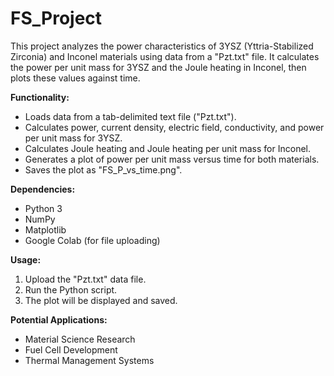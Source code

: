 # FS_Project
This project analyzes the power characteristics of 3YSZ (Yttria-Stabilized Zirconia) and Inconel materials using data from a "Pzt.txt" file. It calculates the power per unit mass for 3YSZ and the Joule heating in Inconel, then plots these values against time.

**Functionality:**

* Loads data from a tab-delimited text file ("Pzt.txt").
* Calculates power, current density, electric field, conductivity, and power per unit mass for 3YSZ.
* Calculates Joule heating and Joule heating per unit mass for Inconel.
* Generates a plot of power per unit mass versus time for both materials.
* Saves the plot as "FS_P_vs_time.png".

**Dependencies:**

* Python 3
* NumPy
* Matplotlib
* Google Colab (for file uploading)

**Usage:**

1. Upload the "Pzt.txt" data file.
2. Run the Python script.
3. The plot will be displayed and saved.

**Potential Applications:**

* Material Science Research
* Fuel Cell Development
* Thermal Management Systems
